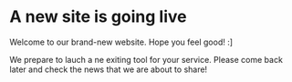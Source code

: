 # A new site is going live

Welcome to our brand-new website. Hope you feel good! :]

We prepare to lauch a ne exiting tool for your service.
Please come back later and check the news that we are about to share!
